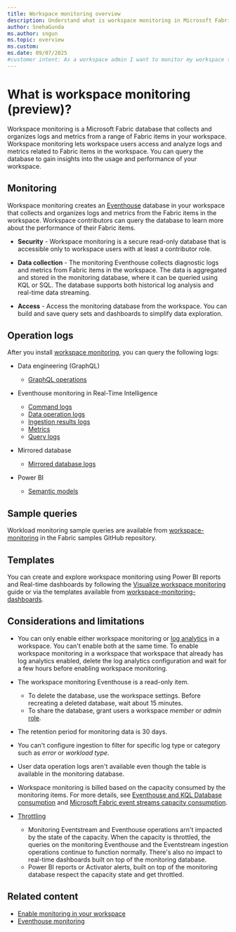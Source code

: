 ```yaml
---
title: Workspace monitoring overview
description: Understand what is workspace monitoring in Microsoft Fabric and how it can help you to gain insights into the usage and performance of your workspace.
author: SnehaGunda
ms.author: sngun
ms.topic: overview
ms.custom:
ms.date: 09/07/2025
#customer intent: As a workspace admin I want to monitor my workspace to gain insights into the usage and performance of my workspace so that I can optimize my workspace and improve the user experience.
---
```


# What is workspace monitoring (preview)?

Workspace monitoring is a Microsoft Fabric database that collects and organizes logs and metrics from a range of Fabric items in your workspace. Workspace monitoring lets workspace users access and analyze logs and metrics related to Fabric items in the workspace. You can query the database to gain insights into the usage and performance of your workspace.

## Monitoring

Workspace monitoring creates an [Eventhouse](../real-time-intelligence/eventhouse.md) database in your workspace that collects and organizes logs and metrics from the Fabric items in the workspace. Workspace contributors can query the database to learn more about the performance of their Fabric items.

* **Security** - Workspace monitoring is a secure read-only database that is accessible only to workspace users with at least a contributor role.

* **Data collection** - The monitoring Eventhouse collects diagnostic logs and metrics from Fabric items in the workspace. The data is aggregated and stored in the monitoring database, where it can be queried using KQL or SQL. The database supports both historical log analysis and real-time data streaming.

* **Access** - Access the monitoring database from the workspace. You can build and save query sets and dashboards to simplify data exploration.

## Operation logs

After you install [workspace monitoring](enable-workspace-monitoring.md), you can query the following logs:

* Data engineering (GraphQL)
    * [GraphQL operations](../data-engineering/graphql-operations.md)

* Eventhouse monitoring in Real-Time Intelligence
    * [Command logs](../real-time-intelligence/monitor-logs-command.md)
    * [Data operation logs](../real-time-intelligence/monitor-logs-data-operation.md)
    * [Ingestion results logs](../real-time-intelligence/monitor-logs-ingestion-results.md)
    * [Metrics](../real-time-intelligence/monitor-metrics.md)
    * [Query logs](../real-time-intelligence/monitor-logs-query.md)

* Mirrored database
    * [Mirrored database logs](../mirroring/monitor-logs.md)

* Power BI
    * [Semantic models](/power-bi/enterprise/semantic-model-operations)

## Sample queries

Workload monitoring sample queries are available from [workspace-monitoring](https://github.com/microsoft/fabric-samples/tree/main/workspace-monitoring) in the Fabric samples GitHub repository.

## Templates

You can create and explore workspace monitoring using Power BI reports and Real-time dashboards by following the [Visualize workspace monitoring](sample-gallery-workspace-monitoring.md) guide or via the templates available from [workspace-monitoring-dashboards](https://github.com/microsoft/fabric-toolbox/tree/main/monitoring/workspace-monitoring-dashboards).

## Considerations and limitations

* You can only enable either workspace monitoring or [log analytics](/power-bi/transform-model/log-analytics/desktop-log-analytics-configure) in a workspace. You can't enable both at the same time. To enable workspace monitoring in a workspace that workspace that already has log analytics enabled, delete the log analytics configuration and wait for a few hours before enabling workspace monitoring.

* The workspace monitoring Eventhouse is a read-only item.
    * To delete the database, use the workspace settings. Before recreating a deleted database, wait about 15 minutes.
    * To share the database, grant users a workspace *member* or *admin* [role](../fundamentals/roles-workspaces.md).

* The retention period for monitoring data is 30 days.

* You can't configure ingestion to filter for specific log type or category such as *error* or *workload type*.

* User data operation logs aren't available even though the table is available in the monitoring database.

* Workspace monitoring is billed based on the capacity consumed by the monitoring items. For more details, see [Eventhouse and KQL Database consumption](../real-time-intelligence/real-time-intelligence-consumption.md) and [Microsoft Fabric event streams capacity consumption](../real-time-intelligence/event-streams/monitor-capacity-consumption.md).

* [Throttling](../enterprise/throttling.md)
    * Monitoring Eventstream and Eventhouse operations arn't impacted by the state of the capacity. When the capacity is throttled, the queries on the monitoring Eventhouse and the Eventstream ingestion operations continue to function normally. There's also no impact to real-time dashboards built on top of the monitoring database.
    * Power BI reports or Activator alerts, built on top of the monitoring database respect the capacity state and get throttled.

## Related content

* [Enable monitoring in your workspace](enable-workspace-monitoring.md)
* [Eventhouse monitoring](../real-time-intelligence/monitor-eventhouse.md)
